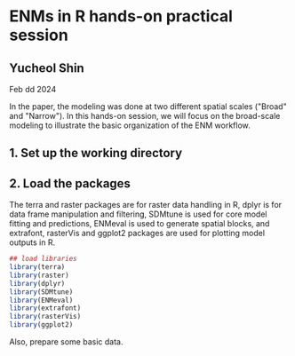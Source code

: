 # ENMs in R hands-on practical session
## Yucheol Shin 
Feb dd 2024

In the paper, the modeling was done at two different spatial scales ("Broad" and "Narrow"). In this hands-on session, we will focus on the broad-scale modeling to illustrate the basic organization of the ENM workflow.

## 1. Set up the working directory


## 2. Load the packages
The terra and raster packages are for raster data handling in R, dplyr is for data frame manipulation and filtering, SDMtune is used for core model fitting and predictions, 
ENMeval is used to generate spatial blocks, and extrafont, rasterVis and ggplot2 packages are used for plotting model outputs in R.

```r
## load libraries
library(terra)
library(raster)
library(dplyr)
library(SDMtune)
library(ENMeval)
library(extrafont)
library(rasterVis)
library(ggplot2)
```

Also, prepare some basic data. 
